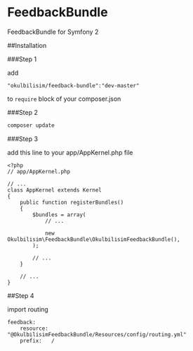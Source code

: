 FeedbackBundle
==============

FeedbackBundle for Symfony 2


##Installation

###Step 1

add
```
"okulbilisim/feedback-bundle":"dev-master"
```

to `require` block of your composer.json

###Step 2

```bash
composer update
```

###Step 3

add this line to your app/AppKernel.php file

```
<?php
// app/AppKernel.php

// ...
class AppKernel extends Kernel
{
    public function registerBundles()
    {
        $bundles = array(
            // ...

            new Okulbilisim\FeedbackBundle\OkulbilisimFeedbackBundle(),
        );

        // ...
    }

    // ...
}

```

##Step 4

import routing 

```
feedback:
    resource: "@OkulbilisimFeedbackBundle/Resources/config/routing.yml"
    prefix:   /
```

